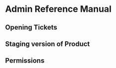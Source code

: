 # Admin Reference Manual
<!-- Replace all of the titles with relevant titles -->

## Opening Tickets
<!-- Explanation on how to open Github issues on Project board -->

## Staging version of Product
<!-- Instructions on how to get staging version of product -->

## Permissions
<!-- Admin Permissions Framework for product -->